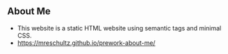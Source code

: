 ## About Me 

* This website is a static HTML website using semantic tags and minimal CSS. 
* https://mreschultz.github.io/prework-about-me/

